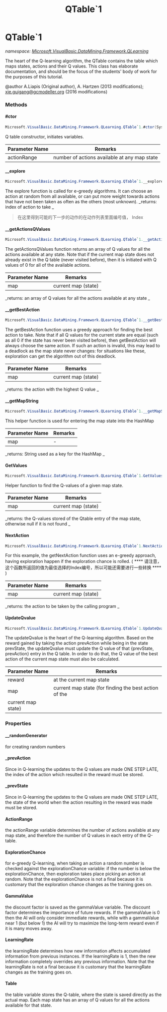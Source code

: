 ﻿---
title: QTable`1
---

# QTable`1
_namespace: [Microsoft.VisualBasic.DataMining.Framework.QLearning](N-Microsoft.VisualBasic.DataMining.Framework.QLearning.html)_

The heart of the Q-learning algorithm, the QTable contains the table
 which maps states, actions and their Q values. This class has elaborate
 documentation, and should be the focus of the students' body of work
 for the purposes of this tutorial.

 @author A.Liapis (Original author), A. Hartzen (2013 modifications); xie.guigang@gcmodeller.org (2016 modifications)



### Methods

#### #ctor
```csharp
Microsoft.VisualBasic.DataMining.Framework.QLearning.QTable`1.#ctor(System.Int32)
```
Q table constructor, initiates variables.

|Parameter Name|Remarks|
|--------------|-------|
|actionRange| number of actions available at any map state |


#### __explore
```csharp
Microsoft.VisualBasic.DataMining.Framework.QLearning.QTable`1.__explore
```
The explore function is called for e-greedy algorithms.
 It can choose an action at random from all available,
 or can put more weight towards actions that have not been taken
 as often as the others (most unknown).
_returns:  index of action to take _
> 在这里得到可能的下一步的动作的在动作列表里面编号值， Index

#### __getActionsQValues
```csharp
Microsoft.VisualBasic.DataMining.Framework.QLearning.QTable`1.__getActionsQValues(`0)
```
The getActionsQValues function returns an array of Q values for
 all the actions available at any state. Note that if the current
 map state does not already exist in the Q table (never visited
 before), then it is initiated with Q values of 0 for all of the
 available actions.

|Parameter Name|Remarks|
|--------------|-------|
|map| current map (state) |

_returns:  an array of Q values for all the actions available at any state _

#### __getBestAction
```csharp
Microsoft.VisualBasic.DataMining.Framework.QLearning.QTable`1.__getBestAction(`0)
```
The getBestAction function uses a greedy approach for finding
 the best action to take. Note that if all Q values for the current
 state are equal (such as all 0 if the state has never been visited
 before), then getBestAction will always choose the same action.
 If such an action is invalid, this may lead to a deadlock as the
 map state never changes: for situations like these, exploration
 can get the algorithm out of this deadlock.

|Parameter Name|Remarks|
|--------------|-------|
|map| current map (state) |

_returns:  the action with the highest Q value _

#### __getMapString
```csharp
Microsoft.VisualBasic.DataMining.Framework.QLearning.QTable`1.__getMapString(`0)
```
This helper function is used for entering the map state into the
 HashMap

|Parameter Name|Remarks|
|--------------|-------|
|map|-|

_returns:  String used as a key for the HashMap _

#### GetValues
```csharp
Microsoft.VisualBasic.DataMining.Framework.QLearning.QTable`1.GetValues(`0)
```
Helper function to find the Q-values of a given map state.

|Parameter Name|Remarks|
|--------------|-------|
|map| current map (state) |

_returns:  the Q-values stored of the Qtable entry of the map state, otherwise null if it is not found _

#### NextAction
```csharp
Microsoft.VisualBasic.DataMining.Framework.QLearning.QTable`1.NextAction(`0)
```
For this example, the getNextAction function uses an e-greedy
 approach, having exploration happen if the exploration chance
 is rolled.
 ( **** 请注意，这个函数所返回的值为最佳选择的Index编号，所以可能还需要进行一些转换 **** )

|Parameter Name|Remarks|
|--------------|-------|
|map| current map (state) |

_returns:  the action to be taken by the calling program _

#### UpdateQvalue
```csharp
Microsoft.VisualBasic.DataMining.Framework.QLearning.QTable`1.UpdateQvalue(System.Int32,`0)
```
The updateQvalue is the heart of the Q-learning algorithm. Based on
 the reward gained by taking the action prevAction while being in the
 state prevState, the updateQvalue must update the Q value of that
 {prevState, prevAction} entry in the Q table. In order to do that,
 the Q value of the best action of the current map state must also
 be calculated.

|Parameter Name|Remarks|
|--------------|-------|
|reward| at the current map state |
|map| current map state (for finding the best action of the
 current map state) |



### Properties

#### __randomGenerator
for creating random numbers
#### _prevAction
Since in Q-learning the updates to the Q values are made ONE STEP
 LATE, the index of the action which resulted in the reward must be
 stored.
#### _prevState
Since in Q-learning the updates to the Q values are made ONE STEP
 LATE, the state of the world when the action resulting in the reward
 was made must be stored.
#### ActionRange
the actionRange variable determines the number of actions available
 at any map state, and therefore the number of Q values in each entry
 of the Q-table.
#### ExplorationChance
for e-greedy Q-learning, when taking an action a random number is
 checked against the explorationChance variable: if the number is
 below the explorationChance, then exploration takes place picking
 an action at random. Note that the explorationChance is not a final
 because it is customary that the exploration chance changes as the
 training goes on.
#### GammaValue
the discount factor is saved as the gammaValue variable. The
 discount factor determines the importance of future rewards.
 If the gammaValue is 0 then the AI will only consider immediate
 rewards, while with a gammaValue near 1 (but below 1) the AI will
 try to maximize the long-term reward even if it is many moves away.
#### LearningRate
the learningRate determines how new information affects accumulated
 information from previous instances. If the learningRate is 1, then
 the new information completely overrides any previous information.
 Note that the learningRate is not a final because it is
 customary that the learningRate changes as the
 training goes on.
#### Table
the table variable stores the Q-table, where the state is saved
 directly as the actual map. Each map state has an array of Q values
 for all the actions available for that state.
